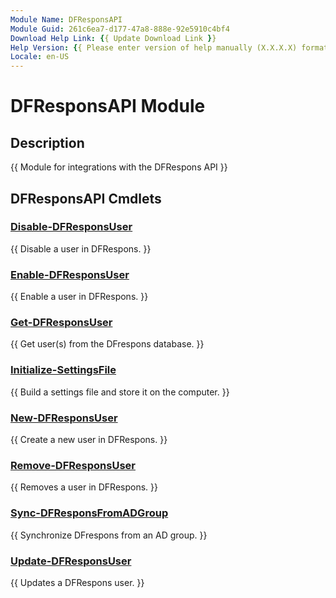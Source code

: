 ```yaml
---
Module Name: DFResponsAPI
Module Guid: 261c6ea7-d177-47a8-888e-92e5910c4bf4
Download Help Link: {{ Update Download Link }}
Help Version: {{ Please enter version of help manually (X.X.X.X) format }}
Locale: en-US
---
```


# DFResponsAPI Module
## Description
{{ Module for integrations with the DFRespons API }}

## DFResponsAPI Cmdlets
### [Disable-DFResponsUser](Disable-DFResponsUser.md)
{{ Disable a user in DFRespons. }}

### [Enable-DFResponsUser](Enable-DFResponsUser.md)
{{ Enable a user in DFRespons. }}

### [Get-DFResponsUser](Get-DFResponsUser.md)
{{ Get user(s) from the DFrespons database. }}

### [Initialize-SettingsFile](Initialize-SettingsFile.md)
{{ Build a settings file and store it on the computer. }}

### [New-DFResponsUser](New-DFResponsUser.md)
{{ Create a new user in DFRespons. }}

### [Remove-DFResponsUser](Remove-DFResponsUser.md)
{{ Removes a user in DFRespons. }}

### [Sync-DFResponsFromADGroup](Sync-DFResponsFromADGroup.md)
{{ Synchronize DFrespons from an AD group. }}

### [Update-DFResponsUser](Update-DFResponsUser.md)
{{ Updates a DFRespons user. }}


